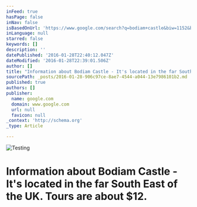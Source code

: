 ```yaml
---
inFeed: true
hasPage: false
inNav: false
isBasedOnUrl: 'https://www.google.com/search?q=bodiam+castle&biw=1152&bih=735&source=lnms&tbm=isch&sa=X&sqi=2&ved=0ahUKEwjxqoKbus3KAhWJMGMKHYsUB-0Q_AUIBigB#imgrc=Df8h6n0kXxAPIM%3A'
inLanguage: null
starred: false
keywords: []
description: ''
datePublished: '2016-01-28T22:40:12.047Z'
dateModified: '2016-01-28T22:39:01.506Z'
author: []
title: "Information about Bodiam Castle - It's located in the far South East of the UK. Tours are about $12."
sourcePath: _posts/2016-01-28-906c97ce-8ae7-4544-a044-13e7986101b2.md
published: true
authors: []
publisher:
  name: google.com
  domain: www.google.com
  url: null
  favicon: null
_context: 'http://schema.org'
_type: Article

---
```

![Testing](https://s3-us-west-2.amazonaws.com/the-grid-img/p/9622731c5fa1d52ed61dc5729713598edafb5d65.jpg)

# Information about Bodiam Castle - It's located in the far South East of the UK. Tours are about $12\.
